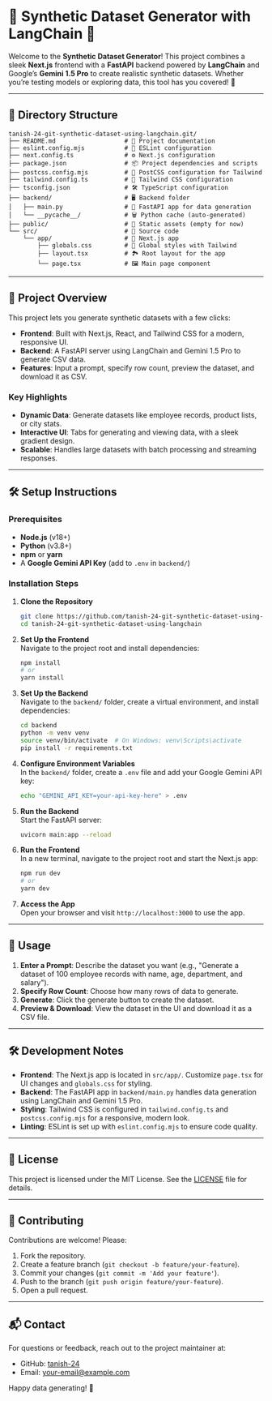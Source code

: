 


# 🌌 Synthetic Dataset Generator with LangChain 🌌

Welcome to the **Synthetic Dataset Generator**! This project combines a sleek **Next.js** frontend with a **FastAPI** backend powered by **LangChain** and Google’s **Gemini 1.5 Pro** to create realistic synthetic datasets. Whether you’re testing models or exploring data, this tool has you covered! 🚀

---

## 📂 Directory Structure

```
tanish-24-git-synthetic-dataset-using-langchain.git/
├── README.md                   # 📜 Project documentation
├── eslint.config.mjs           # 🧹 ESLint configuration
├── next.config.ts              # ⚙️ Next.js configuration
├── package.json                # 📦 Project dependencies and scripts
├── postcss.config.mjs          # 🎨 PostCSS configuration for Tailwind
├── tailwind.config.ts          # 🌈 Tailwind CSS configuration
├── tsconfig.json               # 🛠️ TypeScript configuration
├── backend/                    # 🖥️ Backend folder
│   ├── main.py                 # 🐍 FastAPI app for data generation
│   └── __pycache__/            # 🗑️ Python cache (auto-generated)
├── public/                     # 📁 Static assets (empty for now)
└── src/                        # 🌟 Source code
    └── app/                    # 📱 Next.js app
        ├── globals.css         # 🎨 Global styles with Tailwind
        ├── layout.tsx          # 🏞️ Root layout for the app
        └── page.tsx            # 🖼️ Main page component
```

---

## 📜 Project Overview

This project lets you generate synthetic datasets with a few clicks:
- **Frontend**: Built with Next.js, React, and Tailwind CSS for a modern, responsive UI.
- **Backend**: A FastAPI server using LangChain and Gemini 1.5 Pro to generate CSV data.
- **Features**: Input a prompt, specify row count, preview the dataset, and download it as CSV.

### Key Highlights
- **Dynamic Data**: Generate datasets like employee records, product lists, or city stats.
- **Interactive UI**: Tabs for generating and viewing data, with a sleek gradient design.
- **Scalable**: Handles large datasets with batch processing and streaming responses.

---

## 🛠️ Setup Instructions

### Prerequisites
- **Node.js** (v18+)
- **Python** (v3.8+)
- **npm** or **yarn**
- A **Google Gemini API Key** (add to `.env` in `backend/`)

### Installation Steps
1. **Clone the Repository**  
   ```bash
   git clone https://github.com/tanish-24-git-synthetic-dataset-using-langchain.git
   cd tanish-24-git-synthetic-dataset-using-langchain
   ```

2. **Set Up the Frontend**  
   Navigate to the project root and install dependencies:
   ```bash
   npm install
   # or
   yarn install
   ```

3. **Set Up the Backend**  
   Navigate to the `backend/` folder, create a virtual environment, and install dependencies:
   ```bash
   cd backend
   python -m venv venv
   source venv/bin/activate  # On Windows: venv\Scripts\activate
   pip install -r requirements.txt
   ```

4. **Configure Environment Variables**  
   In the `backend/` folder, create a `.env` file and add your Google Gemini API key:
   ```bash
   echo "GEMINI_API_KEY=your-api-key-here" > .env
   ```

5. **Run the Backend**  
   Start the FastAPI server:
   ```bash
   uvicorn main:app --reload
   ```

6. **Run the Frontend**  
   In a new terminal, navigate to the project root and start the Next.js app:
   ```bash
   npm run dev
   # or
   yarn dev
   ```

7. **Access the App**  
   Open your browser and visit `http://localhost:3000` to use the app.

---

## 🚀 Usage

1. **Enter a Prompt**: Describe the dataset you want (e.g., "Generate a dataset of 100 employee records with name, age, department, and salary").
2. **Specify Row Count**: Choose how many rows of data to generate.
3. **Generate**: Click the generate button to create the dataset.
4. **Preview & Download**: View the dataset in the UI and download it as a CSV file.

---

## 🛠️ Development Notes

- **Frontend**: The Next.js app is located in `src/app/`. Customize `page.tsx` for UI changes and `globals.css` for styling.
- **Backend**: The FastAPI app in `backend/main.py` handles data generation using LangChain and Gemini 1.5 Pro.
- **Styling**: Tailwind CSS is configured in `tailwind.config.ts` and `postcss.config.mjs` for a responsive, modern look.
- **Linting**: ESLint is set up with `eslint.config.mjs` to ensure code quality.

---

## 📝 License

This project is licensed under the MIT License. See the [LICENSE](LICENSE) file for details.

---

## 🙌 Contributing

Contributions are welcome! Please:
1. Fork the repository.
2. Create a feature branch (`git checkout -b feature/your-feature`).
3. Commit your changes (`git commit -m 'Add your feature'`).
4. Push to the branch (`git push origin feature/your-feature`).
5. Open a pull request.

---

## 📬 Contact

For questions or feedback, reach out to the project maintainer at:
- GitHub: [tanish-24](https://github.com/tanish-24)
- Email: [your-email@example.com](mailto:your-email@example.com)

Happy data generating! 🎉
```

